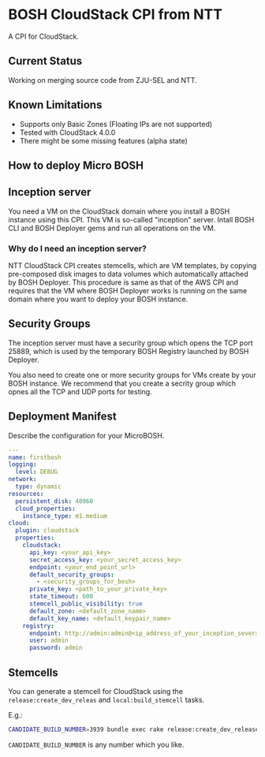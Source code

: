 # BOSH CloudStack CPI from NTT

A CPI for CloudStack.

## Current Status

Working on merging source code from ZJU-SEL and NTT.

## Known Limitations

* Supports only Basic Zones (Floating IPs are not supported)
* Tested with CloudStack 4.0.0
* There might be some missing features (alpha state)

## How to deploy Micro BOSH

## Inception server

You need a VM on the CloudStack domain where you install a BOSH instance using this CPI. This VM is so-called "inception" server. Intall BOSH CLI and BOSH Deployer gems and run all operations on the VM.

### Why do I need an inception server?

NTT CloudStack CPI creates stemcells, which are VM templates, by copying pre-composed disk images to data volumes which automatically attached by BOSH Deployer. This procedure is same as that of the AWS CPI and requires that the VM where BOSH Deployer works is running on the same domain where you want to deploy your BOSH instance.

## Security Groups

The inception server must have a security group which opens the TCP port 25889, which is used by the temporary BOSH Registry launched by BOSH Deployer.

You also need to create one or more security groups for VMs create by your BOSH instance. We recommend that you create a secrity group which opnes all the TCP and UDP ports for testing.

## Deployment Manifest

Describe the configuration for your MicroBOSH.

```yaml
---
name: firstbosh
logging:
  level: DEBUG
network:
  type: dynamic
resources:
  persistent_disk: 40960
  cloud_properties:
    instance_type: m1.medium
cloud:
  plugin: cloudstack
  properties:
    cloudstack:
      api_key: <your_api_key>
      secret_access_key: <your_secret_access_key>
      endpoint: <your_end_point_url>
      default_security_groups:
        - <security_groups_for_bosh>
      private_key: <path_to_your_private_key>
      state_timeout: 600
      stemcell_public_visibility: true
      default_zone: <default_zone_name>
      default_key_name: <default_keypair_name>
    registry:
      endpoint: http://admin:admin@<ip_address_of_your_inception_sever>:25889
      user: admin
      password: admin
```

## Stemcells

You can generate a stemcell for CloudStack using the `release:create_dev_releas` and `local:build_stemcell` tasks.

E.g.:

```sh
CANDIDATE_BUILD_NUMBER=3939 bundle exec rake release:create_dev_release && sudo env PATH=$PATH CANDIDATE_BUILD_NUMBER=3939 bundle exec rake "local:build_stemcell[cloudstack,ubuntu]"
```

`CANDIDATE_BUILD_NUMBER` is any number which you like.

